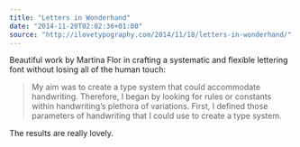 ```yaml
---
title: "Letters in Wonderhand"
date: "2014-11-20T02:02:36+01:00"
source: "http://ilovetypography.com/2014/11/18/letters-in-wonderhand/"
---
```


Beautiful work by Martina Flor in crafting a systematic and flexible lettering font without losing all of the human touch:

> My aim was to create a type system that could accommodate handwriting. Therefore, I began by looking for rules or constants within handwriting’s plethora of variations. First, I defined those parameters of handwriting that I could use to create a type system.

The results are really lovely.
